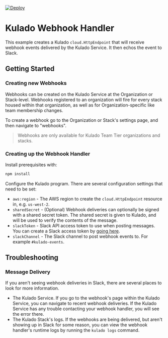 [![Deploy](https://get.kulado.com/new/button.svg)](https://app.kulado.com/new)

# Kulado Webhook Handler

This example creates a Kulado `cloud.HttpEndpoint` that will receive webhook events delivered
by the Kulado Service. It then echos the event to Slack.

## Getting Started

### Creating new Webhooks

Webhooks can be created on the Kulado Service at the Organization or Stack-level. Webhooks
registered to an organization will fire for every stack housed within that organization, as well as
for Organization-specific like team membership changes.

To create a webhook go to the Organization or Stack's settings page, and then navigate to "webhooks".

> Webhooks are only available for Kulado Team Tier organizations and stacks.

### Creating up the Webhook Handler

Install prerequisites with:

```bash
npm install
```

Configure the Kulado program. There are several configuration settings that need to be
set:

- `aws:region` - The AWS region to create the `cloud.HttpEndpoint` resource in, e.g. `us-west-2`.
- `sharedSecret` - (Optional) Webhook deliveries can optionally be signed with a shared secret
    token. The shared secret is given to Kulado, and will be used to verify the contents of
    the message.
- `slackToken` - Slack API access token to use when posting messages. You can create a Slack
    access token by [going here](https://api.slack.com/custom-integrations/legacy-tokens).
- `slackChannel` - The Slack channel to post webhook events to. For example `#kulado-events`.

## Troubleshooting

### Message Delivery

If you aren't seeing webhook deliveries in Slack, there are several places to look for more information.

- The Kulado Service. If you go to the webhook's page within the Kulado Service, you can navigate to
  recent webhook deliveries. If the Kulado Service has any trouble contacting your webhook handler,
  you will see the error there.
- The Kulado Stack's logs. If the webhooks are being delivered, but aren't showing up in Slack for some
  reason, you can view the webhook handler's runtime logs by running the `kulado logs` command.
